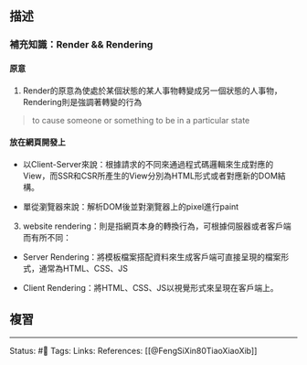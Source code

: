 ## 描述

### 補充知識：Render && Rendering



#### 原意
1. Render的原意為使處於某個狀態的某人事物轉變成另一個狀態的人事物，Rendering則是強調著轉變的行為

> to cause someone or something to be in a particular state


#### 放在網頁開發上

- 以Client-Server來說：根據請求的不同來通過程式碼邏輯來生成對應的View，而SSR和CSR所產生的View分別為HTML形式或者對應新的DOM結構。

- 單從瀏覽器來說：解析DOM後並對瀏覽器上的pixel進行paint

  

3. website rendering：則是指網頁本身的轉換行為，可根據伺服器或者客戶端而有所不同：

- Server Rendering：將模板檔案搭配資料來生成客戶端可直接呈現的檔案形式，通常為HTML、CSS、JS

- Client Rendering：將HTML、CSS、JS以視覺形式來呈現在客戶端上。


## 複習


---
Status: #🌱 
Tags:
Links:
References:
[[@FengSiXin80TiaoXiaoXib]]